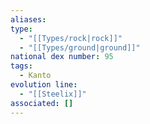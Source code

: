 ```yaml
---
aliases: 
type:
  - "[[Types/rock|rock]]"
  - "[[Types/ground|ground]]"
national dex number: 95
tags:
  - Kanto
evolution line:
  - "[[Steelix]]"
associated: []
---
```

